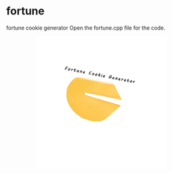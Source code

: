 # fortune
fortune cookie generator
Open the fortune.cpp file for the code.
<p align="center">
  <img src="https://github.com/Ifrade1/fortune/blob/master/fortune-cookie.gif" width="350"/>
</p>
